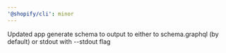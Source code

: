 ```yaml
---
'@shopify/cli': minor
---
```


Updated app generate schema to output to either to schema.graphql (by default) or stdout with --stdout flag
